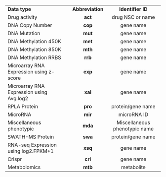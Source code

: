 | | | |
------------------------------|:---:|:-----------------------:
**Data type** | **Abbreviation** | **Identifier ID**
Drug activity |  **act**  | drug NSC or name 
DNA Copy Number |  **cop**  | gene name
DNA Mutation |  **mut**  | gene name
DNA Methylation 450K | **met** | gene name
DNA Methylation 850K | **mth** | gene name
DNA Methylation RRBS | **rrb** | gene name
Microarray RNA Expression using z-score     |  **exp**  | gene name
Microarray RNA Expression using Avg.log2    |  **xai**  | gene name
RPLA Protein |  **pro**  | protein/gene name
MicroRNA |  **mir**  | microRNA ID
Miscellaneous phenotypic |  **mda**  | Miscellaneous phenotypic name
SWATH-MS Protein |  **swa**  | protein/gene name
RNA-seq Expression using log2.FPKM+1 | **xsq** | gene name
Crispr | **cri** | gene name
Metabolomics | **mtb** | metabolite
<br>

